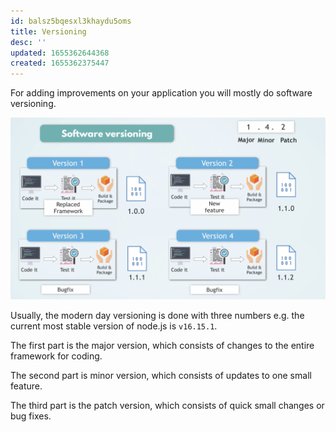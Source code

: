 ```yaml
---
id: balsz5bqesxl3khaydu5oms
title: Versioning
desc: ''
updated: 1655362644368
created: 1655362375447
---
```


For adding improvements on your application you will mostly do software versioning.

![Software Versioning](/assets/images/2022-06-16-12-23-15.png)

Usually, the modern day versioning is done with three numbers e.g. the current most stable version of node.js is `v16.15.1`.

The first part is the major version, which consists of changes to the entire framework for coding.

The second part is minor version, which consists of updates to one small feature.

The third part is the patch version, which consists of quick small changes or bug fixes.
